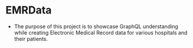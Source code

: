 # EMRData

- The purpose of this project is to showcase GraphQL understanding while creating Electronic Medical Record data for various hospitals and their patients. 